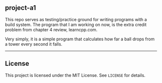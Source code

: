 ## project-a1
This repo serves as testing/practice ground for writing programs with a build system. The program that I am working on now, is the extra credit problem from chapter 4 review, learncpp.com.

Very simply, it is a simple program that calculates how far a ball drops from a tower every second it falls.
___
## License

This project is licensed under the MIT License. See `LICENSE` for details.
